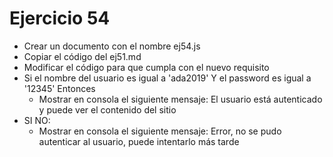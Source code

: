 # Ejercicio 54

* Crear un documento con el nombre ej54.js
* Copiar el código del ej51.md
* Modificar el código para que cumpla con el nuevo requisito
* Si el nombre del usuario es igual a 'ada2019' Y el password es igual a '12345' Entonces
  * Mostrar en consola el siguiente mensaje: El usuario está autenticado y puede ver el contenido del sitio
* SI NO:
  * Mostrar en consola el siguiente mensaje: Error, no se pudo autenticar al usuario, puede intentarlo más tarde